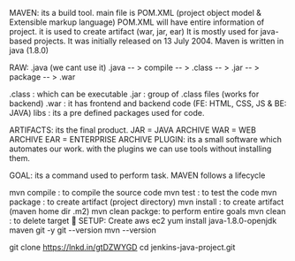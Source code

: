 MAVEN:
its a build tool.
main file is POM.XML (project object model & Extensible markup language)
POM.XML will have entire information of project.
it is used to create artifact (war, jar, ear)
It is mostly used for java-based projects.
It was initially released on 13 July 2004.
Maven is written in java (1.8.0)

RAW: .java (we cant use it)
.java -- > compile -- > .class -- > .jar -- > package -- > .war

.class   : which can be executable
.jar   : group of .class files (works for backend)
.war   : it has frontend and backend code (FE: HTML, CSS, JS & BE: JAVA)
libs   : its a pre defined packages used for code.

ARTIFACTS: its the final product.
JAR = JAVA ARCHIVE
WAR = WEB ARCHIVE
EAR = ENTERPRISE ARCHIVE
PLUGIN: its a small software which automates our work.
with the plugins we can use tools without installing them.

GOAL: its a command used to perform task.
MAVEN follows a lifecycle

mvn compile   : to compile the source code
mvn test   : to test the code
mvn package   : to create artifact (project directory)
mvn install   : to create artifact (maven home dir .m2)
mvn clean packge: to perform entire goals
mvn clean   : to delete target
🎯 SETUP:
Create aws ec2
yum install java-1.8.0-openjdk maven git -y
git --version
mvn --version

git clone https://lnkd.in/gtDZWYGD
cd jenkins-java-project.git

